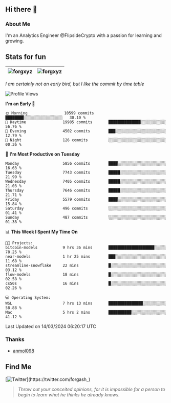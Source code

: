 ## Hi there 👋

### About Me

I'm an Analytics Engineer @FlipsideCrypto with a passion for learning and growing.
  
## Stats for fun

| <img align="center" src="https://github-readme-streak-stats.herokuapp.com/?user=forgxyz&theme=tokyonight" alt="forgxyz" /> | <img align="center" src="https://github-readme-stats.vercel.app/api?username=forgxyz&theme=tokyonight&show_icons=true" alt="forgxyz" /> |
| ------------- |------------- |

*I am certainly not an early bird, but I like the commit by time table*  

<!--START_SECTION:waka-->
![Profile Views](http://img.shields.io/badge/Profile%20Views-0-blue)

**I'm an Early 🐤** 

```text
🌞 Morning                10599 commits       ████████░░░░░░░░░░░░░░░░░   30.10 % 
🌆 Daytime                19985 commits       ██████████████░░░░░░░░░░░   56.76 % 
🌃 Evening                4502 commits        ███░░░░░░░░░░░░░░░░░░░░░░   12.79 % 
🌙 Night                  126 commits         ░░░░░░░░░░░░░░░░░░░░░░░░░   00.36 % 
```
📅 **I'm Most Productive on Tuesday** 

```text
Monday                   5856 commits        ████░░░░░░░░░░░░░░░░░░░░░   16.63 % 
Tuesday                  7743 commits        █████░░░░░░░░░░░░░░░░░░░░   21.99 % 
Wednesday                7405 commits        █████░░░░░░░░░░░░░░░░░░░░   21.03 % 
Thursday                 7646 commits        █████░░░░░░░░░░░░░░░░░░░░   21.71 % 
Friday                   5579 commits        ████░░░░░░░░░░░░░░░░░░░░░   15.84 % 
Saturday                 496 commits         ░░░░░░░░░░░░░░░░░░░░░░░░░   01.41 % 
Sunday                   487 commits         ░░░░░░░░░░░░░░░░░░░░░░░░░   01.38 % 
```


📊 **This Week I Spent My Time On** 

```text
🐱‍💻 Projects: 
bitcoin-models           9 hrs 36 mins       ████████████████████░░░░░   78.25 % 
near-models              1 hr 25 mins        ███░░░░░░░░░░░░░░░░░░░░░░   11.68 % 
streamline-snowflake     22 mins             █░░░░░░░░░░░░░░░░░░░░░░░░   03.12 % 
flow-models              18 mins             █░░░░░░░░░░░░░░░░░░░░░░░░   02.58 % 
cs50s                    16 mins             █░░░░░░░░░░░░░░░░░░░░░░░░   02.26 % 

💻 Operating System: 
WSL                      7 hrs 13 mins       ███████████████░░░░░░░░░░   58.88 % 
Mac                      5 hrs 2 mins        ██████████░░░░░░░░░░░░░░░   41.12 % 
```


 Last Updated on 14/03/2024 06:20:17 UTC
<!--END_SECTION:waka-->

### Thanks
 - [anmol098](https://github.com/anmol098/waka-readme-stats/)
  
## Find Me
[![Twitter](https://img.shields.io/twitter/url/https/twitter.com/forgash_.svg?style=social&label=Follow%20%40forgash_)](https://twitter.com/forgash_)


> *Throw out your conceited opinions, for it is impossible for a person to begin to learn what he thinks he already knows.* 
